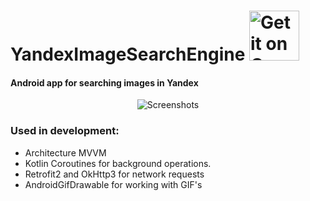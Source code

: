 # YandexImageSearchEngine <a href='https://play.google.com/store/apps/details?id=com.stacktivity.yandeximagesearchengine&hl=ru'><img alt='Get it on Google Play' src='https://play.google.com/intl/en_us/badges/images/generic/en_badge_web_generic.png' height="80px"/></a>
#### Android app for searching images in Yandex
<p align="center">
  <img alt='Screenshots' src='https://github.com/FireTiger33/yandex-image-search-engine-adroid-app/blob/master/resources/screenshots.jpg'/>
</p>

### Used in development:
* Architecture MVVM
* Kotlin Coroutines for background operations.
* Retrofit2 and OkHttp3 for network requests
* AndroidGifDrawable for working with GIF's
